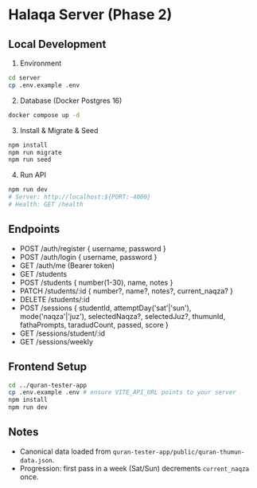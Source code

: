 # Halaqa Server (Phase 2)

## Local Development

1) Environment
```bash
cd server
cp .env.example .env
```

2) Database (Docker Postgres 16)
```bash
docker compose up -d
```

3) Install & Migrate & Seed
```bash
npm install
npm run migrate
npm run seed
```

4) Run API
```bash
npm run dev
# Server: http://localhost:${PORT:-4000}
# Health: GET /health
```

## Endpoints
- POST /auth/register { username, password }
- POST /auth/login { username, password }
- GET  /auth/me (Bearer token)
- GET  /students
- POST /students { number(1-30), name, notes }
- PATCH /students/:id { number?, name?, notes?, current_naqza? }
- DELETE /students/:id
- POST /sessions { studentId, attemptDay('sat'|'sun'), mode('naqza'|'juz'), selectedNaqza?, selectedJuz?, thumunId, fathaPrompts, taradudCount, passed, score }
- GET  /sessions/student/:id
- GET  /sessions/weekly

## Frontend Setup
```bash
cd ../quran-tester-app
cp .env.example .env # ensure VITE_API_URL points to your server
npm install
npm run dev
```

## Notes
- Canonical data loaded from `quran-tester-app/public/quran-thumun-data.json`.
- Progression: first pass in a week (Sat/Sun) decrements `current_naqza` once.

